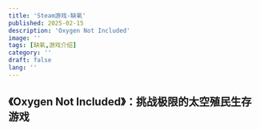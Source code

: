 ```yaml
---
title: 'Steam游戏-缺氧'
published: 2025-02-15
description: 'Oxygen Not Included'
image: ''
tags: [缺氧,游戏介绍]
category: ''
draft: false 
lang: ''
---
```

## 《Oxygen Not Included》：挑战极限的太空殖民生存游戏
